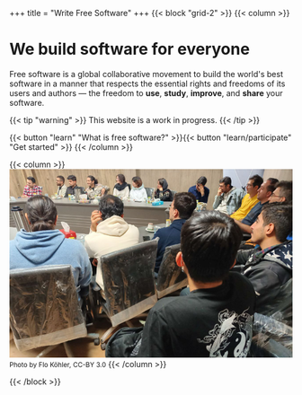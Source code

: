 +++
title = "Write Free Software"
+++
{{< block "grid-2" >}}
{{< column >}}

# We build software for everyone

Free software is a global collaborative movement to build the world's best
software in a manner that respects the essential rights and freedoms of its
users and authors &mdash; the freedom to **use**, **study**, **improve**, and
**share** your software.

{{< tip "warning" >}}
This website is a work in progress.
{{< /tip >}}

{{< button "learn" "What is free software?" >}}{{< button "learn/participate" "Get started" >}}
{{< /column >}}

{{< column >}}
![Picture of hackers at FOSDEM](/images/banner.jpg)
<small>Photo by Flo Köhler, CC-BY 3.0</small>
{{< /column >}}

{{< /block >}}
